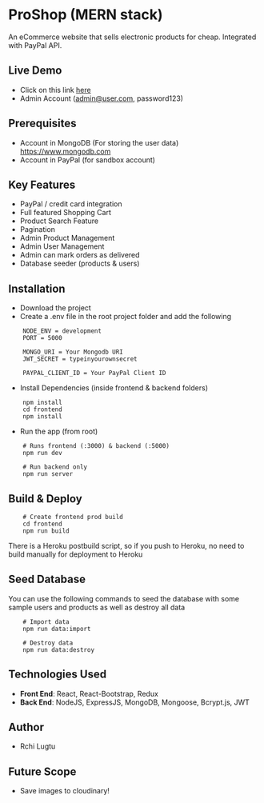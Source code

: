 # ProShop (MERN stack)
An eCommerce website that sells electronic products for cheap. Integrated with PayPal API.

## Live Demo
* Click on this link [here](https://proshop-site.herokuapp.com/)
* Admin Account (admin@user.com, password123)
## Prerequisites
* Account in MongoDB (For storing the user data) https://www.mongodb.com
* Account in PayPal (for sandbox account)
## Key Features
* PayPal / credit card integration
* Full featured Shopping Cart
* Product Search Feature
* Pagination
* Admin Product Management
* Admin User Management
* Admin can mark orders as delivered
* Database seeder (products & users)
## Installation
* Download the project
* Create a .env file in the root project folder and add the following
```
    NODE_ENV = development
    PORT = 5000

    MONGO_URI = Your Mongodb URI
    JWT_SECRET = typeinyourownsecret

    PAYPAL_CLIENT_ID = Your PayPal Client ID
```
* Install Dependencies (inside frontend & backend folders)
```
    npm install
    cd frontend
    npm install
```
* Run the app (from root)
```
    # Runs frontend (:3000) & backend (:5000)
    npm run dev
    
    # Run backend only
    npm run server
```
## Build & Deploy
```
    # Create frontend prod build
    cd frontend
    npm run build
```
There is a Heroku postbuild script, so if you push to Heroku, no need to build manually for deployment to Heroku
## Seed Database
You can use the following commands to seed the database with some sample users and products as well as destroy all data
```
    # Import data
    npm run data:import
    
    # Destroy data
    npm run data:destroy

```
## Technologies Used
* **Front End**: React, React-Bootstrap, Redux
* **Back End**: NodeJS, ExpressJS, MongoDB, Mongoose, Bcrypt.js, JWT

## Author
* Rchi Lugtu
## Future Scope
* Save images to cloudinary!
